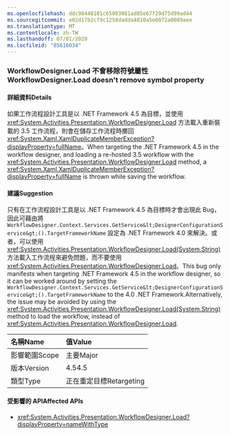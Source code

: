 ```yaml
---
ms.openlocfilehash: ddc98448101c65003001ad05e67f29d75d99ad44
ms.sourcegitcommit: e02d17b2cf9c1258dadda4810a5e6072a0089aee
ms.translationtype: MT
ms.contentlocale: zh-TW
ms.lasthandoff: 07/01/2020
ms.locfileid: "85616034"
---
```

### <a name="workflowdesignerload-doesnt-remove-symbol-property"></a><span data-ttu-id="6fa93-101">WorkflowDesigner.Load 不會移除符號屬性</span><span class="sxs-lookup"><span data-stu-id="6fa93-101">WorkflowDesigner.Load doesn't remove symbol property</span></span>

#### <a name="details"></a><span data-ttu-id="6fa93-102">詳細資料</span><span class="sxs-lookup"><span data-stu-id="6fa93-102">Details</span></span>

<span data-ttu-id="6fa93-103">如果工作流程設計工具是以 .NET Framework 4.5 為目標，並使用 <xref:System.Activities.Presentation.WorkflowDesigner.Load> 方法載入重新裝載的 3.5 工作流程，則會在儲存工作流程時擲回 <xref:System.Xaml.XamlDuplicateMemberException?displayProperty=fullName>。</span><span class="sxs-lookup"><span data-stu-id="6fa93-103">When targeting the .NET Framework 4.5 in the workflow designer, and loading a re-hosted 3.5 workflow with the <xref:System.Activities.Presentation.WorkflowDesigner.Load> method, a <xref:System.Xaml.XamlDuplicateMemberException?displayProperty=fullName> is thrown while saving the workflow.</span></span>

#### <a name="suggestion"></a><span data-ttu-id="6fa93-104">建議</span><span class="sxs-lookup"><span data-stu-id="6fa93-104">Suggestion</span></span>

<span data-ttu-id="6fa93-105">只有在工作流程設計工具是以 .NET Framework 4.5 為目標時才會出現此 Bug，因此可藉由將 `WorkflowDesigner.Context.Services.GetService&lt;DesignerConfigurationService&gt;().TargetFrameworkName` 設定為 .NET Framework 4.0 來解決。或者，可以使用 <xref:System.Activities.Presentation.WorkflowDesigner.Load(System.String)> 方法載入工作流桯來避免問題，而不要使用 <xref:System.Activities.Presentation.WorkflowDesigner.Load>。</span><span class="sxs-lookup"><span data-stu-id="6fa93-105">This bug only manifests when targeting .NET Framework 4.5 in the workflow designer, so it can be worked around by setting the `WorkflowDesigner.Context.Services.GetService&lt;DesignerConfigurationService&gt;().TargetFrameworkName` to the 4.0 .NET Framework.Alternatively, the issue may be avoided by using the <xref:System.Activities.Presentation.WorkflowDesigner.Load(System.String)> method to load the workflow, instead of <xref:System.Activities.Presentation.WorkflowDesigner.Load>.</span></span>

| <span data-ttu-id="6fa93-106">名稱</span><span class="sxs-lookup"><span data-stu-id="6fa93-106">Name</span></span>    | <span data-ttu-id="6fa93-107">值</span><span class="sxs-lookup"><span data-stu-id="6fa93-107">Value</span></span>       |
|:--------|:------------|
| <span data-ttu-id="6fa93-108">影響範圍</span><span class="sxs-lookup"><span data-stu-id="6fa93-108">Scope</span></span>   | <span data-ttu-id="6fa93-109">主要</span><span class="sxs-lookup"><span data-stu-id="6fa93-109">Major</span></span>       |
| <span data-ttu-id="6fa93-110">版本</span><span class="sxs-lookup"><span data-stu-id="6fa93-110">Version</span></span> | <span data-ttu-id="6fa93-111">4.5</span><span class="sxs-lookup"><span data-stu-id="6fa93-111">4.5</span></span>         |
| <span data-ttu-id="6fa93-112">類型</span><span class="sxs-lookup"><span data-stu-id="6fa93-112">Type</span></span>    | <span data-ttu-id="6fa93-113">正在重定目標</span><span class="sxs-lookup"><span data-stu-id="6fa93-113">Retargeting</span></span> |

#### <a name="affected-apis"></a><span data-ttu-id="6fa93-114">受影響的 API</span><span class="sxs-lookup"><span data-stu-id="6fa93-114">Affected APIs</span></span>

- <xref:System.Activities.Presentation.WorkflowDesigner.Load?displayProperty=nameWithType>
